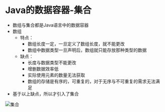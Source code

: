 # Java的数据容器-集合

- 数组与集合都是Java语言中的数据容器
- 数组
  - 特点：
    - 数组长度一定，一旦定义了数组长度，就不能更改
    - 数组中数据类型一旦声明后，数组就只能存放那种类型的数据
  - 缺点：
    - 长度与数据类型不能更改
    - 增删数据效率低
    - 实际使用元素的数量无法获取
    - 数组的存储是有序的，可重复的，对于无序与不可重复的需求无法满足
- 基于以上缺点，所以才引入了集合

![集合](E:\Study\study_note\Java\JavaSE基础\Images\集合.png)
